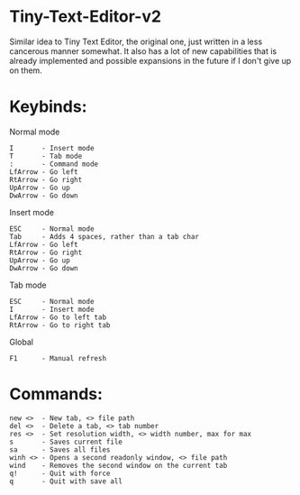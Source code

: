 # Tiny-Text-Editor-v2

Similar idea to Tiny Text Editor, the original one, just written in a less cancerous manner somewhat. It also has a lot of new capabilities that is already implemented and possible expansions in the future if I don't give up on them.

# Keybinds: <br>
Normal mode

    I       - Insert mode
    T       - Tab mode
    :       - Command mode
    LfArrow - Go left
    RtArrow - Go right
    UpArrow - Go up
    DwArrow - Go down

Insert mode

    ESC     - Normal mode
    Tab     - Adds 4 spaces, rather than a tab char
    LfArrow - Go left
    RtArrow - Go right
    UpArrow - Go up
    DwArrow - Go down

Tab mode

    ESC     - Normal mode
    I       - Insert mode
    LfArrow - Go to left tab
    RtArrow - Go to right tab

Global

    F1      - Manual refresh

# Commands: <br>

    new <>  - New tab, <> file path
    del <>  - Delete a tab, <> tab number
    res <>  - Set resolution width, <> width number, max for max
    s       - Saves current file
    sa      - Saves all files
    winh <> - Opens a second readonly window, <> file path
    wind    - Removes the second window on the current tab
    q!      - Quit with force
    q       - Quit with save all
    
